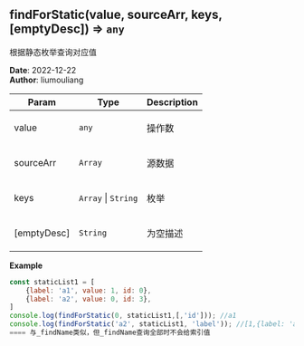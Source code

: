 ## findForStatic(value, sourceArr, keys, [emptyDesc]) ⇒ <code>any</code>
<p>根据静态枚举查询对应值</p>

**Date**: 2022-12-22  
**Author**: liumouliang  

| Param | Type | Description |
| --- | --- | --- |
| value | <code>any</code> | <p>操作数</p> |
| sourceArr | <code>Array</code> | <p>源数据</p> |
| keys | <code>Array</code> \| <code>String</code> | <p>枚举</p> |
| [emptyDesc] | <code>String</code> | <p>为空描述</p> |

**Example**  
```javascript
const staticList1 = [
    {label: 'a1', value: 1, id: 0},
    {label: 'a2', value: 0, id: 3},
]
console.log(findForStatic(0, staticList1,[,'id'])); //a1
console.log(findForStatic('a2', staticList1, 'label')); //[1,{label: 'a2', value: 0, id: 3}]
==== 与_findName类似，但_findName查询全部时不会给索引值
```
